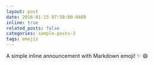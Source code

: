 ```yaml
---
layout: post
date: 2016-01-15 07:59:00-0400
inline: true
related_posts: false
categories: sample-posts-2
tags: emojis
---
```


A simple inline announcement with Markdown emoji! :sparkles: :smile:
